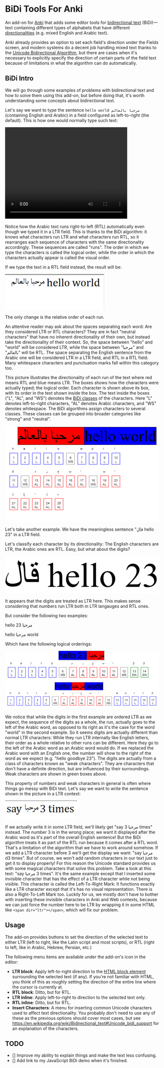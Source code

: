 # BiDi Tools For Anki

An add-on for [Anki](https://apps.ankiweb.net/) that adds some editor tools for
[bidirectional text](https://en.wikipedia.org/wiki/Bidirectional_text)
(BiDi)—text containing different types of alphabets that have different
[directionalities](https://en.wikipedia.org/wiki/Writing_system#Directionality) (e.g. mixed English and Arabic text).

Anki already provides an option to set each field's direction under the Fields screen,
and modern systems do a decent job handling mixed text thanks to the [Unicode Bidirectional Algorithm](https://unicode.org/reports/tr9/),
but there are cases when it's necessary to explicitly specify the direction of certain parts
of the field text because of limitations in what the algorithm can do automatically.

## BiDi Intro

We will go through some examples of problems with bidirectional text and how to solve them using this add-on,
but before doing that, it's worth understanding some concepts about bidirectional text.

Let's say we want to type the sentence `hello world مرحبا بالعالم` (containing English and Arabic)
in a field configured as left-to-right (the default). This is how one
would normally type such text:

<video src="demo/1.webm" type="video/webm" width="400" height="300" controls></video>

Notice how the Arabic text runs right-to-left (RTL) automatically even though we typed it in a LTR field.
This is thanks to the BiDi algorithm: it knows what characters run LTR and what characters run RTL,
so it rearranges each sequence of characters with the same directionality accordingly. These sequences are called "runs".
The order in which we type the characters is called the logical order, while the order in which
the characters actually appear is called the visual order.

If we type the text in a RTL field instead, the result will be:

![](demo/2.png)

The only change is the relative order of each run.

An attentive reader may ask about the spaces separating each word: Are they considered
LTR or RTL characters? They are in fact "neutral characters" that have no inherent directionality
of their own, but instead take the directionality of their context. So, the space between "hello"
and "world" will be considered LTR, while the space between "مرحبا" and "بالعالم" will be RTL.
The space separating the English sentence from the Arabic one will be considered LTR in a LTR field,
and RTL in a RTL field. Many whitespace characters and punctuation marks fall within this category too.

This picture illustrates the directionality of each run of the text where red means RTL and blue means LTR.
The boxes shows how the characters were actually typed; the logical order.
Each character is shown above its box, with its order in the text shown inside the box.
The text inside the boxes ("L", "AL", and "WS") denotes the [BiDi classes](https://unicode.org/reports/tr44/#Bidi_Class_Values) of the characters.
Here "L" denotes left-to-right characters, "AL" denotes Arabic characters, and "WS" denotes whitespace.
The BiDi algorithms assign characters to several classes. These classes can be grouped
into broader categories like "strong" and "neutral".

![](demo/2-illustrated.png)

Let's take another example. We have the meaningless sentence "قال hello 23" in a LTR field.

Let's classify each character by its directionality: The English characters are LTR, the Arabic ones are RTL.
Easy, but what about the digits?

![](demo/3.png)

It appears that the digits are treated as LTR here. This makes sense considering
that numbers run LTR both in LTR langauges and RTL ones.

But consider the following two examples:

hello مرحبا 23

hello مرحبا world

Which have the following logical orderings:

![](demo/4.png)
![](demo/5.png)


We notice that while the digits in the first example are ordered LTR as we expect,
the sequence of the digits as a whole, the run, actually goes to the left of the Arabic word,
as opposed to its right as it's the case for the word "world" in the second example.
So it seems digits are actually different than normal LTR characters: While they run
LTR internally like English letters, their order as a whole relative to other runs can be different.
Here they go to the left of the Arabic word as an Arabic word would do.
If we replaced the Arabic word with an English one, the number will show to the right
of the word as we expect (e.g. "hello goodbye 23").
The digits are actually from a class of characters known as "weak characters".
They are characters that don't have a definite direction, but are influenced by their surroundings.
Weak characters are shown in green boxes above.

This property of numbers and weak characters in general is often where things go messy with BiDi text.
Let's say we want to write the sentence shown in the picture in a LTR context:

![](demo/6.png)

If we actually write it in some LTR field, we'll likely get "say مرحبا 3 times" instead.
The number 3 is in the wrong place; we want it displayed
after the Arabic word as it's part of the overall English sentence! But the BiDi algorithm treats it as part
of the RTL run because it comes after a RTL word.
That's a limitation of the algorithm that we have to work around somehow.
If we add a LTR character before 3 we'll get the display we want: "say مرحبا d3 times".
But of course, we won't add random characters in our text
just to get it to display properly!
For this reason the Unicode standard provides us with some
magical characters that solve this problem. Take a look at this text: "say مرحبا ‎3 times".
It's the same example except that I inserted some invisible character that has the effect
of a LTR character while not being visible.
This character is called the Left-To-Right Mark: It functions exactly like a LTR character except that it's has
no visual representation. There is also a Right-To-Left Mark too.
Luckily for us, we mostly don't have to bother with inserting these invisible characters in Anki and Web contexts,
because we can just force the number here to be LTR by wrapping it in some HTML like `<span dir="ltr"></span>`,
which will fix our problem.

## Usage

The add-on provides buttons to set the direction of the selected text to either LTR
(left to right, like the Latin script and most scripts), or RTL (right to left,
like in Arabic, Hebrew, Persian, etc.)

The following menu items are available under the add-on's icon in the editor:
- **LTR block**: Apply left-to-right direction to the [HTML block element](https://developer.mozilla.org/en-US/docs/Web/HTML/Block-level_elements)
  surrounding the selected text (if any). If you're not familiar with HTML, you think of this as roughly setting the direction
  of the entire line where the cursor is currently at.
- **RTL block**: Ditto, but for RTL.
- **LTR inline**: Apply left-to-right to direction to the selected text only.
- **RTL inline**: Ditto, but for RTL.
- **Insert Characters**: A menu for inserting common Unicode characters used to affect text directionality.
  You probably don't need to use any of these as the previous options should cover most cases,
  but see <https://en.wikipedia.org/wiki/Bidirectional_text#Unicode_bidi_support> for an explanation of the characters.

## TODO

- [] Improve my ability to explain things and make the text less confusing.
- [] Add link to my JavaScript BiDi demo when it's finished.
